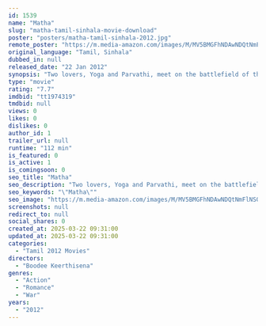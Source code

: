 ```yaml
---
id: 1539
name: "Matha"
slug: "matha-tamil-sinhala-movie-download"
poster: "posters/matha-tamil-sinhala-2012.jpg"
remote_poster: "https://m.media-amazon.com/images/M/MV5BMGFhNDAwNDQtNmFlNS00MDE1LTg0YzctOGE3YmNlMTkyNDc4XkEyXkFqcGdeQXVyMzEwMzk4NDI@._V1_SX300.jpg"
original_language: "Tamil, Sinhala"
dubbed_in: null
released_date: "22 Jan 2012"
synopsis: "Two lovers, Yoga and Parvathi, meet on the battlefield of the Sri Lankan civil war. As the Liberation Tigers of Tamil Eelam attack the Sri Lankan army and tighten their grip on the Tamil people, Yoga and Parvathi struggle with fee..."
type: "movie"
rating: "7.7"
imdbid: "tt1974319"
tmdbid: null
views: 0
likes: 0
dislikes: 0
author_id: 1
trailer_url: null
runtime: "112 min"
is_featured: 0
is_active: 1
is_comingsoon: 0
seo_title: "Matha"
seo_description: "Two lovers, Yoga and Parvathi, meet on the battlefield of the Sri Lankan civil war. As the Liberation Tigers of Tamil Eelam attack the Sri Lankan army and tighten their grip on the Tamil people, Yoga and Parvathi struggle with fee..."
seo_keywords: "\"Matha\""
seo_image: "https://m.media-amazon.com/images/M/MV5BMGFhNDAwNDQtNmFlNS00MDE1LTg0YzctOGE3YmNlMTkyNDc4XkEyXkFqcGdeQXVyMzEwMzk4NDI@._V1_SX300.jpg"
screenshots: null
redirect_to: null
social_shares: 0
created_at: 2025-03-22 09:31:00
updated_at: 2025-03-22 09:31:00
categories:
  - "Tamil 2012 Movies"
directors:
  - "Boodee Keerthisena"
genres:
  - "Action"
  - "Romance"
  - "War"
years:
  - "2012"
---
```

